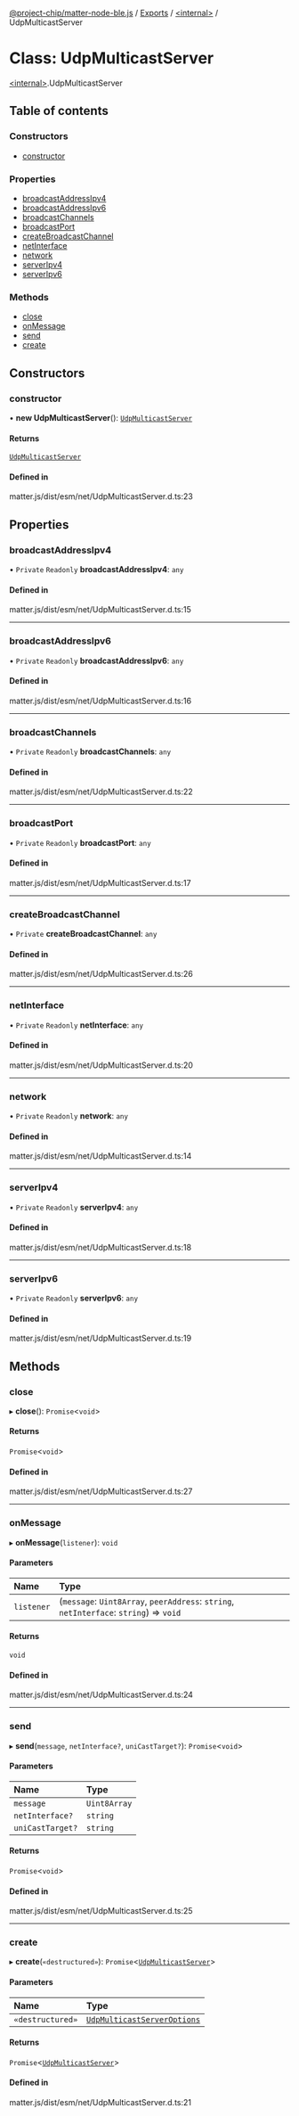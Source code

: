 [@project-chip/matter-node-ble.js](../README.md) / [Exports](../modules.md) / [\<internal\>](../modules/internal_.md) / UdpMulticastServer

# Class: UdpMulticastServer

[\<internal\>](../modules/internal_.md).UdpMulticastServer

## Table of contents

### Constructors

- [constructor](internal_.UdpMulticastServer.md#constructor)

### Properties

- [broadcastAddressIpv4](internal_.UdpMulticastServer.md#broadcastaddressipv4)
- [broadcastAddressIpv6](internal_.UdpMulticastServer.md#broadcastaddressipv6)
- [broadcastChannels](internal_.UdpMulticastServer.md#broadcastchannels)
- [broadcastPort](internal_.UdpMulticastServer.md#broadcastport)
- [createBroadcastChannel](internal_.UdpMulticastServer.md#createbroadcastchannel)
- [netInterface](internal_.UdpMulticastServer.md#netinterface)
- [network](internal_.UdpMulticastServer.md#network)
- [serverIpv4](internal_.UdpMulticastServer.md#serveripv4)
- [serverIpv6](internal_.UdpMulticastServer.md#serveripv6)

### Methods

- [close](internal_.UdpMulticastServer.md#close)
- [onMessage](internal_.UdpMulticastServer.md#onmessage)
- [send](internal_.UdpMulticastServer.md#send)
- [create](internal_.UdpMulticastServer.md#create)

## Constructors

### constructor

• **new UdpMulticastServer**(): [`UdpMulticastServer`](internal_.UdpMulticastServer.md)

#### Returns

[`UdpMulticastServer`](internal_.UdpMulticastServer.md)

#### Defined in

matter.js/dist/esm/net/UdpMulticastServer.d.ts:23

## Properties

### broadcastAddressIpv4

• `Private` `Readonly` **broadcastAddressIpv4**: `any`

#### Defined in

matter.js/dist/esm/net/UdpMulticastServer.d.ts:15

___

### broadcastAddressIpv6

• `Private` `Readonly` **broadcastAddressIpv6**: `any`

#### Defined in

matter.js/dist/esm/net/UdpMulticastServer.d.ts:16

___

### broadcastChannels

• `Private` `Readonly` **broadcastChannels**: `any`

#### Defined in

matter.js/dist/esm/net/UdpMulticastServer.d.ts:22

___

### broadcastPort

• `Private` `Readonly` **broadcastPort**: `any`

#### Defined in

matter.js/dist/esm/net/UdpMulticastServer.d.ts:17

___

### createBroadcastChannel

• `Private` **createBroadcastChannel**: `any`

#### Defined in

matter.js/dist/esm/net/UdpMulticastServer.d.ts:26

___

### netInterface

• `Private` `Readonly` **netInterface**: `any`

#### Defined in

matter.js/dist/esm/net/UdpMulticastServer.d.ts:20

___

### network

• `Private` `Readonly` **network**: `any`

#### Defined in

matter.js/dist/esm/net/UdpMulticastServer.d.ts:14

___

### serverIpv4

• `Private` `Readonly` **serverIpv4**: `any`

#### Defined in

matter.js/dist/esm/net/UdpMulticastServer.d.ts:18

___

### serverIpv6

• `Private` `Readonly` **serverIpv6**: `any`

#### Defined in

matter.js/dist/esm/net/UdpMulticastServer.d.ts:19

## Methods

### close

▸ **close**(): `Promise`\<`void`\>

#### Returns

`Promise`\<`void`\>

#### Defined in

matter.js/dist/esm/net/UdpMulticastServer.d.ts:27

___

### onMessage

▸ **onMessage**(`listener`): `void`

#### Parameters

| Name | Type |
| :------ | :------ |
| `listener` | (`message`: `Uint8Array`, `peerAddress`: `string`, `netInterface`: `string`) => `void` |

#### Returns

`void`

#### Defined in

matter.js/dist/esm/net/UdpMulticastServer.d.ts:24

___

### send

▸ **send**(`message`, `netInterface?`, `uniCastTarget?`): `Promise`\<`void`\>

#### Parameters

| Name | Type |
| :------ | :------ |
| `message` | `Uint8Array` |
| `netInterface?` | `string` |
| `uniCastTarget?` | `string` |

#### Returns

`Promise`\<`void`\>

#### Defined in

matter.js/dist/esm/net/UdpMulticastServer.d.ts:25

___

### create

▸ **create**(`«destructured»`): `Promise`\<[`UdpMulticastServer`](internal_.UdpMulticastServer.md)\>

#### Parameters

| Name | Type |
| :------ | :------ |
| `«destructured»` | [`UdpMulticastServerOptions`](../interfaces/internal_.UdpMulticastServerOptions.md) |

#### Returns

`Promise`\<[`UdpMulticastServer`](internal_.UdpMulticastServer.md)\>

#### Defined in

matter.js/dist/esm/net/UdpMulticastServer.d.ts:21
